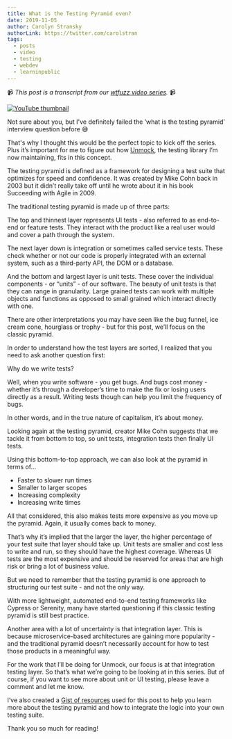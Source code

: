```yaml
---
title: What is the Testing Pyramid even? 
date: 2019-11-05
author: Carolyn Stransky
authorLink: https://twitter.com/carolstran
tags:
  - posts
  - video
  - testing
  - webdev
  - learninpublic
---
```


📹 _This post is a transcript from our [wtfuzz video series](https://www.youtube.com/watch?v=JC2mbve347c&list=PLRkRCk0XEUGhs2sRL6Ri2a1r5eApbLQLr)._ 📹

[![YouTube thumbnail](https://img.youtube.com/vi/ndMYYxP_Gzs/0.jpg)](https://www.youtube.com/watch?v=ndMYYxP_Gzs)

Not sure about you, but I've definitely failed the ’what is the testing pyramid’ interview question before 😅 

That's why I thought this would be the perfect topic to kick off the series. Plus it’s important for me to figure out how [Unmock](https://www.unmock.io/docs/introduction), the testing library I’m now maintaining, fits in this concept.

The testing pyramid is defined as a framework for designing a test suite that optimizes for speed and confidence. It was created by Mike Cohn back in 2003 but it didn’t really take off until he wrote about it in his book Succeeding with Agile in 2009.

The traditional testing pyramid is made up of three parts: 

The top and thinnest layer represents UI tests - also referred to as end-to-end or feature tests. They interact with the product like a real user would and cover a path through the system.

The next layer down is integration or sometimes called service tests. These check whether or not our code is properly integrated with an external system, such as a third-party API, the DOM or a database. 

And the bottom and largest layer is unit tests. These cover the individual components - or “units” - of our software. The beauty of unit tests is that they can range in granularity. Large grained tests can work with multiple objects and functions as opposed to small grained which interact directly with one.

There are other interpretations you may have seen like the bug funnel, ice cream cone, hourglass or trophy - but for this post, we’ll focus on the classic pyramid. 

In order to understand how the test layers are sorted, I realized that you need to ask another question first:

Why do we write tests?

Well, when you write software - you get bugs. And bugs cost money - whether it’s through a developer’s time to make the fix or losing users directly as a result. Writing tests though can help you limit the frequency of bugs.

In other words, and in the true nature of capitalism, it’s about money. 

Looking again at the testing pyramid, creator Mike Cohn suggests that we tackle it from bottom to top, so unit tests, integration tests then finally UI tests.

Using this bottom-to-top approach, we can also look at the pyramid in terms of… 
- Faster to slower run times 
- Smaller to larger scopes 
- Increasing complexity 
- Increasing write times 

All that considered, this also makes tests more expensive as you move up the pyramid. Again, it usually comes back to money.

That’s why it’s implied that the larger the layer, the higher percentage of your test suite that layer should take up. Unit tests are smaller and cost less to write and run, so they should have the highest coverage. Whereas UI tests are the most expensive and should be reserved for areas that are high risk or bring a lot of business value. 

But we need to remember that the testing pyramid is one approach to structuring our test suite - and not the only way. 

With more lightweight, automated end-to-end testing frameworks like Cypress or Serenity, many have started questioning if this classic testing pyramid is still best practice.

Another area with a lot of uncertainty is that integration layer. This is because microservice-based architectures are gaining more popularity - and the traditional pyramid doesn’t necessarily account for how to test those products in a meaningful way.

For the work that I’ll be doing for Unmock, our focus is at that integration testing layer. So that’s what we’re going to be looking at in this series. But of course, if you want to see more about unit or UI testing, please leave a comment and let me know. 

I’ve also created a [Gist of resources](https://gist.github.com/carolstran/a46257e37ba6e4d301198d2a8c3304ab) used for this post to help you learn more about the testing pyramid and how to integrate the logic into your own testing suite.

Thank you so much for reading!